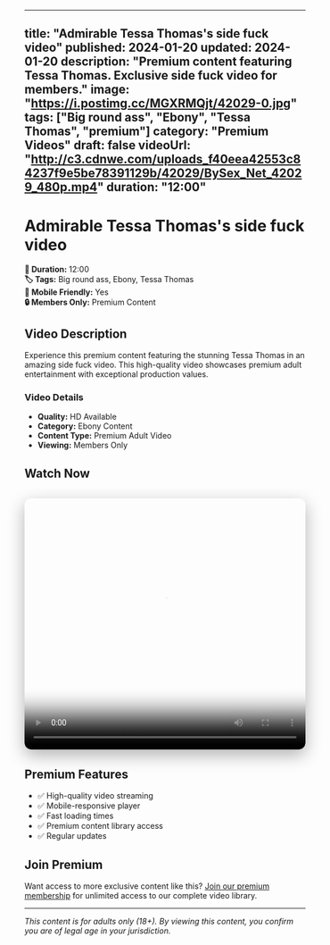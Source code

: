 
---
title: "Admirable Tessa Thomas's side fuck video"
published: 2024-01-20
updated: 2024-01-20
description: "Premium content featuring Tessa Thomas. Exclusive side fuck video for members."
image: "https://i.postimg.cc/MGXRMQjt/42029-0.jpg"
tags: ["Big round ass", "Ebony", "Tessa Thomas", "premium"]
category: "Premium Videos"
draft: false
videoUrl: "http://c3.cdnwe.com/uploads_f40eea42553c84237f9e5be78391129b/42029/BySex_Net_42029_480p.mp4"
duration: "12:00"
---

# Admirable Tessa Thomas's side fuck video

**🎥 Duration:** 12:00  
**🏷️ Tags:** Big round ass, Ebony, Tessa Thomas  
**📱 Mobile Friendly:** Yes  
**🔒 Members Only:** Premium Content

## Video Description

Experience this premium content featuring the stunning Tessa Thomas in an amazing side fuck video. This high-quality video showcases premium adult entertainment with exceptional production values.

### Video Details
- **Quality:** HD Available
- **Category:** Ebony Content
- **Content Type:** Premium Adult Video
- **Viewing:** Members Only

## Watch Now

<div class="video-container" style="position: relative; width: 100%; max-width: 800px; margin: 2rem auto; border-radius: 12px; overflow: hidden; box-shadow: 0 10px 30px rgba(0,0,0,0.3);">
  <video 
    controls 
    poster="https://i.postimg.cc/MGXRMQjt/42029-0.jpg"
    width="100%" 
    height="450" 
    style="border-radius: 12px;"
  >
    <source src="http://c3.cdnwe.com/uploads_f40eea42553c84237f9e5be78391129b/42029/BySex_Net_42029_480p.mp4" type="video/mp4">
    Your browser does not support the video tag.
  </video>
</div>

## Premium Features

- ✅ High-quality video streaming
- ✅ Mobile-responsive player
- ✅ Fast loading times
- ✅ Premium content library access
- ✅ Regular updates

## Join Premium

Want access to more exclusive content like this? [Join our premium membership](https://whatsappad.vercel.app/) for unlimited access to our complete video library.

---

*This content is for adults only (18+). By viewing this content, you confirm you are of legal age in your jurisdiction.*
